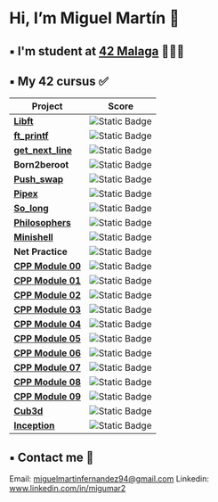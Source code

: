 <h1> Hi, I’m Miguel Martín 👋 </h1>

## ▪️ I'm student at [42 Malaga](https://www.42malaga.com/) 👨🏻‍💻

## ▪️ My 42 cursus ✅
| Project | Score |
|--------|--------|
| [**Libft**](https://github.com/Migumar94/42-Projects/tree/main/libft) | ![Static Badge](https://img.shields.io/badge/Score-125-brightgreen?style=flat)
| [**ft_printf**](https://github.com/Migumar94/42-Projects/tree/main/printf) | ![Static Badge](https://img.shields.io/badge/Score-100-brightgreen?style=flat)
| [**get_next_line**](https://github.com/Migumar94/42-Projects/tree/main/get_nex_line) | ![Static Badge](https://img.shields.io/badge/Score-125-brightgreen?style=flat)
| **Born2beroot** | ![Static Badge](https://img.shields.io/badge/Score-110-brightgreen?style=flat)
| [**Push_swap**](https://github.com/Migumar94/42-Projects/tree/main/pushswap) | ![Static Badge](https://img.shields.io/badge/Score-125-brightgreen?style=flat)
| [**Pipex**](https://github.com/Migumar94/42-Projects/tree/main/Pipex) | ![Static Badge](https://img.shields.io/badge/Score-100-brightgreen?style=flat)
| [**So_long**](https://github.com/Migumar94/42-Projects/tree/main/so_long) | ![Static Badge](https://img.shields.io/badge/Score-100-brightgreen?style=flat)
| [**Philosophers**](https://github.com/Migumar94/42-Projects/tree/main/philosophers) | ![Static Badge](https://img.shields.io/badge/Score-100-brightgreen?style=flat)
| [**Minishell**](https://github.com/Migumar94/42-Projects/tree/main/minishell) | ![Static Badge](https://img.shields.io/badge/Score-101-brightgreen?style=flat)
| **Net Practice** | ![Static Badge](https://img.shields.io/badge/Score-100-brightgreen?style=flat)
| [**CPP Module 00**](https://github.com/Migumar94/42-Projects/tree/main/cpp/cpp00) | ![Static Badge](https://img.shields.io/badge/Score-80-brightgreen?style=flat)
| [**CPP Module 01**](https://github.com/Migumar94/42-Projects/tree/main/cpp/cpp01) | ![Static Badge](https://img.shields.io/badge/Score-80-brightgreen?style=flat)
| [**CPP Module 02**](https://github.com/Migumar94/42-Projects/tree/main/cpp/cpp02) | ![Static Badge](https://img.shields.io/badge/Score-80-brightgreen?style=flat)
| [**CPP Module 03**](https://github.com/Migumar94/42-Projects/tree/main/cpp/cpp03) | ![Static Badge](https://img.shields.io/badge/Score-80-brightgreen?style=flat)
| [**CPP Module 04**](https://github.com/Migumar94/42-Projects/tree/main/cpp/cpp04) | ![Static Badge](https://img.shields.io/badge/Score-80-brightgreen?style=flat)
| [**CPP Module 05**](https://github.com/Migumar94/42-Projects/tree/main/cpp/cpp05) | ![Static Badge](https://img.shields.io/badge/Score-100-brightgreen?style=flat)
| [**CPP Module 06**](https://github.com/Migumar94/42-Projects/tree/main/cpp/cpp06) | ![Static Badge](https://img.shields.io/badge/Score-100-brightgreen?style=flat)
| [**CPP Module 07**](https://github.com/Migumar94/42-Projects/tree/main/cpp/cpp07) | ![Static Badge](https://img.shields.io/badge/Score-100-brightgreen?style=flat)
| [**CPP Module 08**](https://github.com/Migumar94/42-Projects/tree/main/cpp/cpp08) | ![Static Badge](https://img.shields.io/badge/Score-100-brightgreen?style=flat)
| [**CPP Module 09**](https://github.com/Migumar94/42-Projects/tree/main/cpp/cpp09) | ![Static Badge](https://img.shields.io/badge/Score-100-brightgreen?style=flat)
| [**Cub3d**](https://github.com/Migumar94/42-Projects/tree/main/cub3d) | ![Static Badge](https://img.shields.io/badge/Score-101-brightgreen?style=flat)
| [**Inception**](https://github.com/Migumar94/42-Projects/tree/main/inception) | ![Static Badge](https://img.shields.io/badge/Score-100-brightgreen?style=flat)


## ▪️ Contact me 📩

Email: miguelmartinfernandez94@gmail.com
Linkedin: www.linkedin.com/in/migumar2
